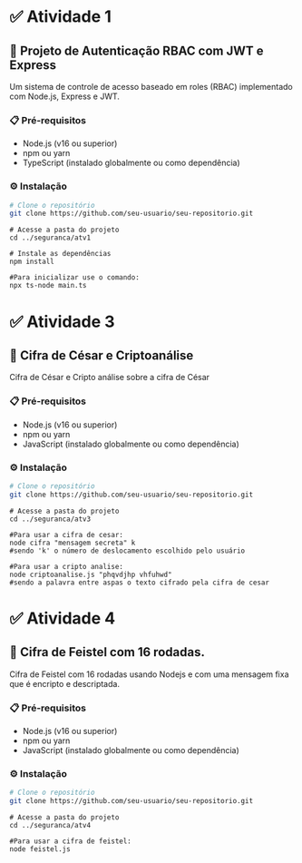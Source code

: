 # ✅​ Atividade 1

## 🚀 Projeto de Autenticação RBAC com JWT e Express

Um sistema de controle de acesso baseado em roles (RBAC) implementado com Node.js, Express e JWT.

### 📋 Pré-requisitos

- Node.js (v16 ou superior)
- npm ou yarn
- TypeScript (instalado globalmente ou como dependência)

### ⚙️ Instalação

```bash
# Clone o repositório
git clone https://github.com/seu-usuario/seu-repositorio.git
```
```
# Acesse a pasta do projeto
cd ../seguranca/atv1
```
```
# Instale as dependências
npm install
```

```
#Para inicializar use o comando:
npx ts-node main.ts
```


# ✅​ Atividade 3

## 🚀 Cifra de César e Criptoanálise

Cifra de César e Cripto análise sobre a cifra de César

### 📋 Pré-requisitos

- Node.js (v16 ou superior)
- npm ou yarn
- JavaScript (instalado globalmente ou como dependência)

### ⚙️ Instalação

```bash
# Clone o repositório
git clone https://github.com/seu-usuario/seu-repositorio.git
```
```
# Acesse a pasta do projeto
cd ../seguranca/atv3
```

```
#Para usar a cifra de cesar:
node cifra "mensagem secreta" k
#sendo 'k' o número de deslocamento escolhido pelo usuário
```

```
#Para usar a cripto analise:
node criptoanalise.js "phqvdjhp vhfuhwd"
#sendo a palavra entre aspas o texto cifrado pela cifra de cesar
```

# ✅​ Atividade 4

## 🚀 Cifra de Feistel com 16 rodadas.

Cifra de Feistel com 16 rodadas usando Nodejs e com uma mensagem fixa que é encripto e descriptada.

### 📋 Pré-requisitos

- Node.js (v16 ou superior)
- npm ou yarn
- JavaScript (instalado globalmente ou como dependência)

### ⚙️ Instalação

```bash
# Clone o repositório
git clone https://github.com/seu-usuario/seu-repositorio.git
```
```
# Acesse a pasta do projeto
cd ../seguranca/atv4
```

```
#Para usar a cifra de feistel:
node feistel.js
```
